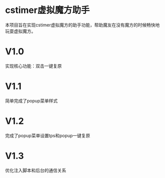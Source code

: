 # cstimer虚拟魔方助手
本项目旨在实现cstimer虚拟魔方的助手功能，帮助魔友在没有魔方的时候畅快地玩耍虚拟魔方。

# V1.0
实现核心功能：双击一键复原

# V1.1
简单完成了popup菜单样式

# V1.2
完成了popup菜单设置tps和popup一键复原

# V1.3
优化注入脚本和后台的通信关系
